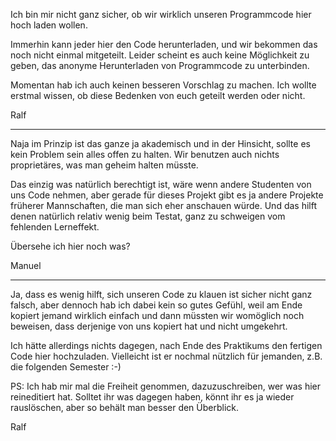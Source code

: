 Ich bin mir nicht ganz sicher, ob wir wirklich unseren Programmcode hier hoch laden wollen.

Immerhin kann jeder hier den Code herunterladen, und wir bekommen das noch nicht einmal mitgeteilt. Leider scheint es auch keine Möglichkeit zu geben, das anonyme Herunterladen von Programmcode zu unterbinden.

Momentan hab ich auch keinen besseren Vorschlag zu machen. Ich wollte erstmal wissen, ob diese Bedenken von euch geteilt werden oder nicht.

Ralf


---


Naja im Prinzip ist das ganze ja akademisch und in der Hinsicht, sollte es kein Problem sein alles offen zu halten. Wir benutzen auch nichts proprietäres, was man geheim halten müsste.

Das einzig was natürlich berechtigt ist, wäre wenn andere Studenten von uns Code nehmen, aber gerade für dieses Projekt gibt es ja andere Projekte früherer Mannschaften, die man sich eher anschauen würde. Und das hilft denen natürlich relativ wenig beim Testat, ganz zu schweigen vom fehlenden Lerneffekt.

Übersehe ich hier noch was?

Manuel


---


Ja, dass es wenig hilft, sich unseren Code zu klauen ist sicher nicht ganz falsch, aber dennoch hab ich dabei kein so gutes Gefühl, weil am Ende kopiert jemand wirklich einfach und dann müssten wir womöglich noch beweisen, dass derjenige von uns kopiert hat und nicht umgekehrt.

Ich hätte allerdings nichts dagegen, nach Ende des Praktikums den fertigen Code hier hochzuladen. Vielleicht ist er nochmal nützlich für jemanden, z.B. die folgenden Semester :-)

PS: Ich hab mir mal die Freiheit genommen, dazuzuschreiben, wer was hier reineditiert hat. Solltet ihr was dagegen haben, könnt ihr es ja wieder rauslöschen, aber so behält man besser den Überblick.

Ralf